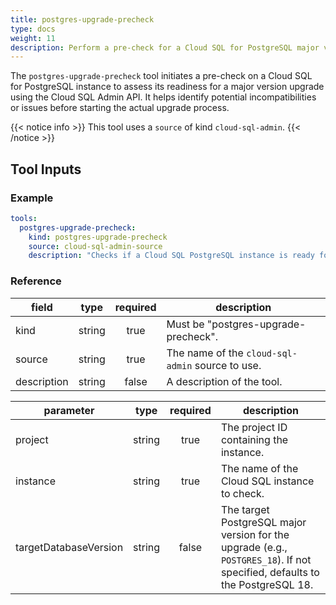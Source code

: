 ```yaml
---
title: postgres-upgrade-precheck
type: docs
weight: 11
description: Perform a pre-check for a Cloud SQL for PostgreSQL major version upgrade.
---
```


The `postgres-upgrade-precheck` tool initiates a pre-check on a Cloud SQL for PostgreSQL
instance to assess its readiness for a major version upgrade using the Cloud SQL Admin API.
It helps identify potential incompatibilities or issues before starting the actual upgrade process.

{{< notice info >}}
This tool uses a `source` of kind `cloud-sql-admin`.
{{< /notice >}}

## Tool Inputs

### Example

```yaml
tools:
  postgres-upgrade-precheck:
    kind: postgres-upgrade-precheck
    source: cloud-sql-admin-source
    description: "Checks if a Cloud SQL PostgreSQL instance is ready for a major version upgrade to the specified target version."
```

### Reference

| **field**    | **type** | **required** | **description**                                           |
| ------------ | :------: | :----------: | --------------------------------------------------------- |
| kind         |  string  |     true     | Must be "postgres-upgrade-precheck". |
| source       |  string  |     true     | The name of the `cloud-sql-admin` source to use.          |
| description  |  string  |     false    | A description of the tool.                                |

| **parameter**           | **type** | **required** | **description**                                                                 |
| ----------------------- | :------: | :----------: | ------------------------------------------------------------------------------- |
| project                 |  string  |     true     | The project ID containing the instance.                                         |
| instance                    |  string  |     true     | The name of the Cloud SQL instance to check.                                    |
| targetDatabaseVersion   |  string  |     false     | The target PostgreSQL major version for the upgrade (e.g., `POSTGRES_18`).  If not specified, defaults to the PostgreSQL 18. |

